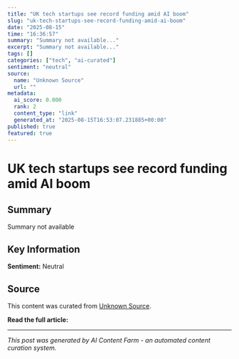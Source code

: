 ```yaml
---
title: "UK tech startups see record funding amid AI boom"
slug: "uk-tech-startups-see-record-funding-amid-ai-boom"
date: "2025-08-15"
time: "16:36:57"
summary: "Summary not available..."
excerpt: "Summary not available..."
tags: []
categories: ["tech", "ai-curated"]
sentiment: "neutral"
source:
  name: "Unknown Source"
  url: ""
metadata:
  ai_score: 0.000
  rank: 2
  content_type: "link"
  generated_at: "2025-08-15T16:53:07.231885+00:00"
published: true
featured: true
---
```


# UK tech startups see record funding amid AI boom

## Summary

Summary not available

## Key Information

**Sentiment:** Neutral

## Source

This content was curated from [Unknown Source]().

**Read the full article:** []()

---

*This post was generated by AI Content Farm - an automated content curation system.*
